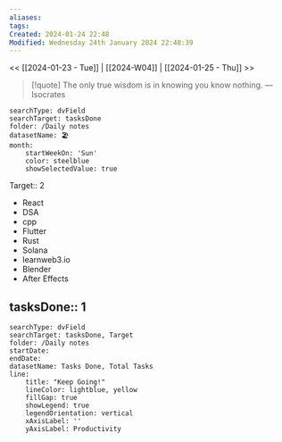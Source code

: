 ```yaml
---
aliases: 
tags: 
Created: 2024-01-24 22:48
Modified: Wednesday 24th January 2024 22:48:39
---
```

<< [[2024-01-23 - Tue]] | [[2024-W04]] | [[2024-01-25 - Thu]] >>


> [!quote] The only true wisdom is in knowing you know nothing.
> — Isocrates


```tracker
searchType: dvField
searchTarget: tasksDone
folder: /Daily notes 
datasetName: 🏖️
month:
	startWeekOn: 'Sun'
	color: steelblue
	showSelectedValue: true 
```


Target:: 2
- React
- DSA
- cpp
- Flutter
- Rust
- Solana
- learnweb3.io
- Blender
- After Effects

tasksDone:: 1
- 


```tracker
searchType: dvField
searchTarget: tasksDone, Target
folder: /Daily notes 
startDate:
endDate:
datasetName: Tasks Done, Total Tasks
line:
    title: "Keep Going!"
    lineColor: lightblue, yellow
    fillGap: true
    showLegend: true
    legendOrientation: vertical
    xAxisLabel: ''
    yAxisLabel: Productivity
```


